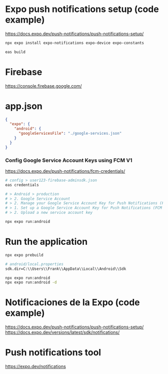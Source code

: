 # Expo push notifications setup (code example)

https://docs.expo.dev/push-notifications/push-notifications-setup/

```sh
npx expo install expo-notifications expo-device expo-constants

eas build
```

# Firebase

https://console.firebase.google.com/

# app.json

```json
{
  "expo": {
    "android": {
      "googleServicesFile": "./google-services.json"
    }
  }
}
```

### Config Google Service Account Keys using FCM V1

https://docs.expo.dev/push-notifications/fcm-credentials/

```sh
# config > user123-firebase-adminsdk.json
eas credentials

# > Android > production
# > 2. Google Service Account
# > 2. Manage your Google Service Account Key for Push Notifications (FCM V1)
# > 1. Set up a Google Service Account Key for Push Notifications (FCM V1)
# > 2. Upload a new service account key

npx expo run:android
```

# Run the application

```sh
npx expo prebuild

# android/local.properties
sdk.dir=C:\\Users\\Frank\\AppData\\Local\\Android\\Sdk

npx expo run:android
npx expo run:android -d
```

# Notificaciones de la Expo (code example)

https://docs.expo.dev/push-notifications/push-notifications-setup/
https://docs.expo.dev/versions/latest/sdk/notifications/

# Push notifications tool

https://expo.dev/notifications
